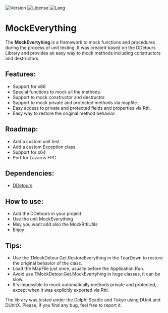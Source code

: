 
![Version](https://img.shields.io/badge/version-v1-yellow.svg)
![License](https://img.shields.io/github/license/renancostab/mockeverything.svg)
![Lang](https://img.shields.io/github/languages/top/renancostab/mockeverything.svg)

# MockEverything
The **MockEvertyhing** is a framework to mock functions and procedures during the process of unit testing. It was created based on the DDetours Library and provides an easy way to mock methods including constructors and destructors.


## Features: ##
* Support for x86
* Special functions to mock all the methods.
* Support to mock constructor and destructor.
* Support to mock private and protected methods via mapfile.
* Easy access to private and protected fields and properties via Rtti.
* Easy way to restore the original method behavior.

## Roadmap: ##

* Add a custom unit test
* Add a custom Exception class
* Support for x64
* Port for Lazarus FPC


## Dependencies: ##

* [DDetours](https://github.com/MahdiSafsafi/DDetours)

## How to use: ##

* Add the DDetours in your project
* Use the unit MockEverything
* May you want add also the MockRttiUtils
* Enjoy 

## Tips: ##

* Use the TMockDetour.Get.RestoreEverything in the TearDown to restore the original behavior of the class.
* Load the MapFile just once, usually before the Application.Run.
* Avoid use TMockDetour.Get.MockEvertyhing in huge classes, it can be slow.
* It's impossible to mock automatically methods private and protected, except when it was explicitly exported via Rtti.

The library was tested under the Delphi Seattle and Tokyo using DUnit and DUnitX.
Please, if you find any bug, feel free to report it.
